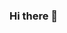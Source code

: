 ### Hi there 👋

<!--
**sri-ray/sri-ray** is a ✨ _special_ ✨ repository because its `README.md` (this file) appears on your GitHub profile.

Here are some ideas to get you started:

- :woman: I am an Undergraduate student
- 🌱 I’m currently learning ...
- 👯 I’m looking to collaborate on ...
- 🤔 I’m looking for help with ...
- 💬 Ask me about ...
- 📫 How to reach me: ...
- 😄 Pronouns: ...
- ⚡ Fun fact: ...
-->
